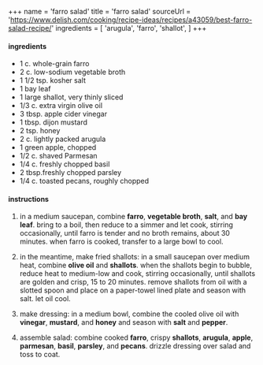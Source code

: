+++
name = 'farro salad'
title = 'farro salad'
sourceUrl = 'https://www.delish.com/cooking/recipe-ideas/recipes/a43059/best-farro-salad-recipe/'
ingredients = [
  'arugula',
  'farro',
  'shallot',
]
+++

#### ingredients

- 1 c. whole-grain farro
- 2 c. low-sodium vegetable broth
- 1 1/2 tsp. kosher salt
- 1 bay leaf
- 1 large shallot, very thinly sliced
- 1/3 c. extra virgin olive oil
- 3 tbsp. apple cider vinegar
- 1 tbsp. dijon mustard
- 2 tsp. honey
- 2 c. lightly packed arugula
- 1 green apple, chopped
- 1/2 c. shaved Parmesan
- 1/4 c. freshly chopped basil
- 2 tbsp.freshly chopped parsley
- 1/4 c. toasted pecans, roughly chopped

#### instructions

1. in a medium saucepan, combine **farro**, **vegetable broth**, **salt**, and **bay leaf**. bring to a boil, then reduce to a simmer and let cook, stirring occasionally, until farro is tender and no broth remains, about 30 minutes. when farro is cooked, transfer to a large bowl to cool.

2. in the meantime, make fried shallots: in a small saucepan over medium heat, combine **olive oil** and **shallots**. when the shallots begin to bubble, reduce heat to medium-low and cook, stirring occasionally, until shallots are golden and crisp, 15 to 20 minutes. remove shallots from oil with a slotted spoon and place on a paper-towel lined plate and season with salt. let oil cool.

3. make dressing: in a medium bowl, combine the cooled olive oil with **vinegar**, **mustard**, and **honey** and season with **salt** and **pepper**.

4. assemble salad: combine cooked **farro**, crispy **shallots**, **arugula**, **apple**, **parmesan**, **basil**, **parsley**, and **pecans**. drizzle dressing over salad and toss to coat. 